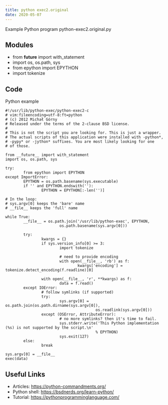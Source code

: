 ```yaml
---
title: python exec2.original
date: 2020-05-07
---
```

Example Python program python-exec2.original.py

## Modules

* from __future__ import with_statement
* import os, os.path, sys
* from epython import EPYTHON
* import tokenize

## Code

Python example

    #!/usr/lib/python-exec/python-exec2-c
    # vim:fileencoding=utf-8:ft=python
    # (c) 2012 Michał Górny
    # Released under the terms of the 2-clause BSD license.
    #
    # This is not the script you are looking for. This is just a wrapper.
    # The actual scripts of this application were installed with -python*,
    # -pypy* or -jython* suffixes. You are most likely looking for one
    # of those.
    
    from __future__ import with_statement
    import os, os.path, sys
    
    try:
            from epython import EPYTHON
    except ImportError:
            EPYTHON = os.path.basename(sys.executable)
            if '' and EPYTHON.endswith(''):
                    EPYTHON = EPYTHON[:-len('')]
    
    # In the loop:
    # sys.argv[0] keeps the 'bare' name
    # __file__ keeps the 'full' name
    
    while True:
            __file__ = os.path.join('/usr/lib/python-exec', EPYTHON,
                            os.path.basename(sys.argv[0]))
    
            try:
                    kwargs = {}
                    if sys.version_info[0] >= 3:
                            import tokenize
    
                            # need to provide encoding
                            with open(__file__, 'rb') as f:
                                    kwargs['encoding'] = tokenize.detect_encoding(f.readline)[0]
    
                    with open(__file__, 'r', **kwargs) as f:
                            data = f.read()
            except IOError:
                    # follow symlinks (if supported)
                    try:
                            sys.argv[0] = os.path.join(os.path.dirname(sys.argv[0]),
                                            os.readlink(sys.argv[0]))
                    except (OSError, AttributeError):
                            # no more symlinks? then it's time to fail.
                            sys.stderr.write('This Python implementation (%s) is not supported by the script.\n'
                                            % EPYTHON)
                            sys.exit(127)
            else:
                    break
    
    sys.argv[0] = __file__
    exec(data)
    

## Useful Links

- Articles: https://python-commandments.org/
- Python shell: https://bsdnerds.org/learn-python/
- Tutorial: https://pythonprogramminglanguage.com/
